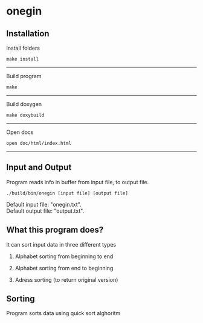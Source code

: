 # onegin
## Installation
Install folders
```
make install
```
---
Build program
```
make
```
---
Build doxygen
```
make doxybuild
```
---
Open docs
```
open doc/html/index.html
```
---
## Input and Output
Program reads info in buffer from input file, to output file.
```
./build/bin/onegin [input file] [output file]
```
Default input file: "onegin.txt".  
Default output file: "output.txt".
## What this program does?
It can sort input data in three different types

1) Alphabet sorting from beginning to end

2) Alphabet sorting from end to beginning

3) Adress sorting (to return original version)
## Sorting
Program sorts data using quick sort alghoritm
